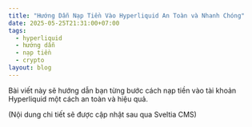 ```yaml
---
title: "Hướng Dẫn Nạp Tiền Vào Hyperliquid An Toàn và Nhanh Chóng"
date: 2025-05-25T21:31:00+07:00
tags:
  - hyperliquid
  - hướng dẫn
  - nạp tiền
  - crypto
layout: blog
---
```


Bài viết này sẽ hướng dẫn bạn từng bước cách nạp tiền vào tài khoản Hyperliquid một cách an toàn và hiệu quả.

(Nội dung chi tiết sẽ được cập nhật sau qua Sveltia CMS)
